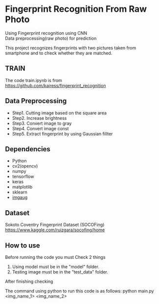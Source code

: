 # Fingerprint Recognition From Raw Photo
Using Fingerprint recognition using CNN  
Data preprocessing(raw photo) for prediction

This project recognizes fingerprints with two pictures taken from smartphone and to check whether they are matched.

## TRAIN
The code train.ipynb is from https://github.com/kairess/fingerprint_recognition

## Data Preprocessing
 - Step1. Cutting image based on the square area
 - Step2. Increase brightness
 - Step3. Convert image to gray
 - Step4. Convert image const
 - Step5. Extract fingerprint by using Gaussian fillter

## Dependencies
- Python
- cv2(opencv)
- numpy
- tensorflow
- keras
- matplotlib
- sklearn
- [imgaug](https://github.com/aleju/imgaug)

## Dataset

Sokoto Coventry Fingerprint Dataset (SOCOFing) https://www.kaggle.com/ruizgara/socofing/home

## How to use

Before running the code you must Check 2 things
1. Using model must be in the "model" folder.
2. Testing image must be in the "test_data" folder.

After finishing checking

The command using python to run this code is as follows:
python main.py <img_name_1> <img_name_2>

